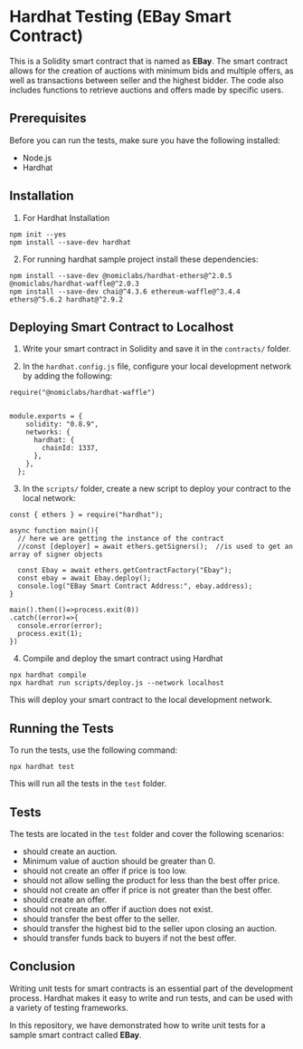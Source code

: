 
# Hardhat Testing (EBay Smart Contract)

This is a Solidity smart contract that is named as **EBay**. The smart contract allows for the creation of auctions with minimum bids and multiple offers, as well as transactions between seller and the highest bidder. The code also includes functions to retrieve auctions and offers made by specific users.

## Prerequisites

Before you can run the tests, make sure you have the following installed:

- Node.js
- Hardhat

## Installation

1. For Hardhat Installation
``` 
npm init --yes
npm install --save-dev hardhat
```

2. For running hardhat sample project install these dependencies:
```
npm install --save-dev @nomiclabs/hardhat-ethers@^2.0.5 @nomiclabs/hardhat-waffle@^2.0.3 
npm install --save-dev chai@^4.3.6 ethereum-waffle@^3.4.4 ethers@^5.6.2 hardhat@^2.9.2
```

## Deploying Smart Contract to Localhost

1. Write your smart contract in Solidity and save it in the `contracts/` folder.

2. In the `hardhat.config.js` file, configure your local development network by adding the following:

```
require("@nomiclabs/hardhat-waffle")


module.exports = {
    solidity: "0.8.9",
    networks: {
      hardhat: {
        chainId: 1337,
      },
    },
  };
  ```

  3. In the `scripts/` folder, create a new script to deploy your contract to the local network:
  ```
 const { ethers } = require("hardhat");

async function main(){
    // here we are getting the instance of the contract
    //const [deployer] = await ethers.getSigners();  //is used to get an array of signer objects

    const Ebay = await ethers.getContractFactory("Ebay");
    const ebay = await Ebay.deploy();
    console.log("EBay Smart Contract Address:", ebay.address);
}

main().then(()=>process.exit(0))
.catch((error)=>{
    console.error(error);
    process.exit(1);
})
```
4. Compile and deploy the smart contract using Hardhat

```
npx hardhat compile
npx hardhat run scripts/deploy.js --network localhost

``` 

This will deploy your smart contract to the local development network.
## Running the Tests

To run the tests, use the following command:

`npx hardhat test
`

This will run all the tests in the `test` folder.

## Tests
The tests are located in the `test` folder and cover the following scenarios:

- should create an auction.
- Minimum value of auction should be greater than 0.
- should not create an offer if price is too low.
- should not allow selling the product for less than the best offer price.
- should not create an offer if price is not greater than the best offer.
- should create an offer.
- should not create an offer if auction does not exist.
- should transfer the best offer to the seller.
- should transfer the highest bid to the seller upon closing an auction.
- should transfer funds back to buyers if not the best offer.

## Conclusion
Writing unit tests for smart contracts is an essential part of the development process. Hardhat makes it easy to write and run tests, and can be used with a variety of testing frameworks.

In this repository, we have demonstrated how to write unit tests for a sample smart contract called **EBay**.